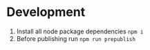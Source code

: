 # Development

1. Install all node package dependencies `npm i`
2. Before publishing run `npm run prepublish`
